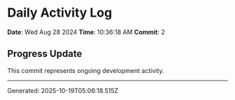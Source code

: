 # Daily Activity Log

**Date**: Wed Aug 28 2024
**Time**: 10:36:18 AM
**Commit**: 2

## Progress Update

This commit represents ongoing development activity.

---
Generated: 2025-10-19T05:06:18.515Z
